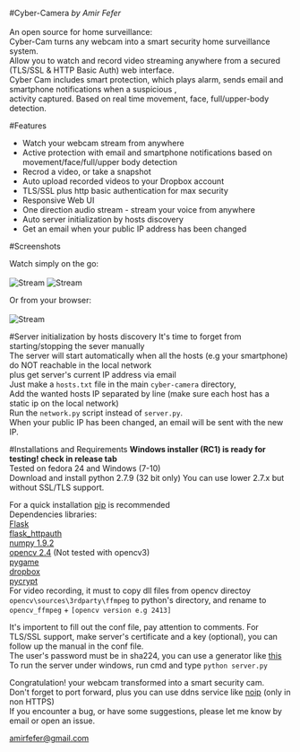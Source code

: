 #Cyber-Camera
<i>by Amir Fefer </i><br> <br>
An open source for home surveillance: <br>
Cyber-Cam turns any webcam into a smart security home surveillance system. <br>
Allow you to watch and record video streaming anywhere from a secured (TLS/SSL & HTTP Basic Auth) web interface. <br>
Cyber Cam includes smart protection, which plays alarm, sends email and smartphone notifications when a suspicious ,<br> activity captured. Based on real time movement, face, full/upper-body detection. <br>

#Features 
* Watch your webcam stream from anywhere
* Active protection with email and smartphone notifications based on movement/face/full/upper body detection
* Recrod a video, or take a snapshot
* Auto upload recorded videos to your Dropbox account
* TLS/SSL plus http basic authentication for max security
* Responsive Web UI 
* One direction audio stream - stream your voice from anywhere 
* Auto server initialization by hosts discovery
* Get an email when your public IP address has been changed

#Screenshots

Watch simply on the go: <br><br>
![Stream](https://github.com/amirfefer/Cyber-Camera/blob/master/static/stream.png) 
![Stream](https://github.com/amirfefer/Cyber-Camera/blob/master/static/online.png)

Or from your browser: <br><br>
![Stream](https://github.com/amirfefer/Cyber-Camera/blob/master/static/screenshotDesktop.png?raw=true) <br>

#Server initialization by hosts discovery
It's time to forget from starting/stopping the sever manually <br>
The server will start  automatically when all the hosts (e.g your smartphone) do NOT reachable in the local network <br>
plus get server's current IP address via email <br>
Just make a `hosts.txt` file in the main `cyber-camera` directory, <br>
Add  the wanted hosts IP separated by line (make sure each host has a static ip on the local network) <br>
Run the `network.py` script instead of `server.py`.<br>
When your public IP has been changed, an email will be sent with the new IP.

#Installations and Requirements
<b> Windows installer (RC1) is ready for testing! check in release tab </b><br>
Tested on fedora 24 and Windows (7-10)  <br>
Download and install python 2.7.9 (32 bit only)
You can use lower 2.7.x  but without  SSL/TLS support.

For a quick installation [pip](https://pip.pypa.io/en/latest/installing.html) is recommended<br>
Dependencies libraries: <br>
[Flask](http://flask.pocoo.org/docs/0.10/installation/#installation)  <br>
[flask_httpauth](https://flask-httpauth.readthedocs.org/en/latest/)<br>
[numpy 1.9.2](http://sourceforge.net/projects/numpy/files/)<br>
[opencv 2.4](https://sourceforge.net/projects/opencvlibrary/files/opencv-win/2.4.11/opencv-2.4.11.exe) (Not tested with opencv3)<br>
[pygame](http://www.pygame.org/download.shtml)<br>
[dropbox](https://www.dropbox.com/developers-v1/core/sdks/python)<br>
[pycrypt](https://pypi.python.org/pypi/pycrypto) <br>
For video recording, it must to copy dll files from opencv directoy `opencv\sources\3rdparty\ffmpeg` to python's directory, and rename
to `opencv_ffmpeg` + `[opencv version e.g 2413]` <br>

It's importent to fill out the conf file, pay attention to comments.
For TLS/SSL support, make server's certificate and a key (optional),  you can follow up the manual in the conf file. <br>
The user's password must be in sha224, you can use a generator like [this](http://www.miniwebtool.com/sha224-hash-generator/) <br>
To run the server under windows, run cmd and type `python server.py` <br>

Congratulation! your webcam transformed into a smart security cam. <br>
Don't forget to  port forward, plus you can use ddns service like [noip](http://www.noip.com/free) (only in non HTTPS) <br>
If you encounter a bug, or have some suggestions, please  let me know by email or open an issue. <br>

amirfefer@gmail.com

